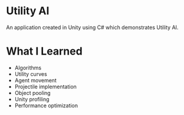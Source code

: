 # Utility AI

An application created in Unity using C# which demonstrates Utility AI.

# What I Learned

* Algorithms
* Utility curves
* Agent movement 
* Projectile implementation 
* Object pooling
* Unity profiling
* Performance optimization 
